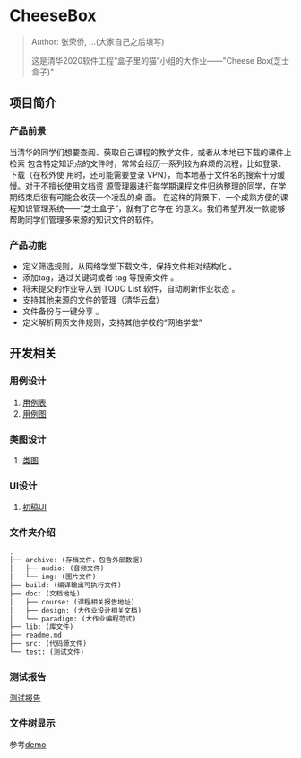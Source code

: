# CheeseBox

> Author: 张荣侨, ...(大家自己之后填写)
>
> 这是清华2020软件工程“盒子里的猫”小组的大作业——"Cheese Box(芝士盒子)"

## 项目简介

### 产品前景

当清华的同学们想要查阅、获取自己课程的教学文件，或者从本地已下载的课件上检索
包含特定知识点的文件时，常常会经历一系列较为麻烦的流程，比如登录、下载（在校外使
用时，还可能需要登录 VPN），而本地基于文件名的搜索十分缓慢。对于不擅长使用文档资
源管理器进行每学期课程文件归纳整理的同学，在学期结束后很有可能会收获一个凌乱的桌
面。 在这样的背景下，一个成熟方便的课程知识管理系统——“芝士盒子”，就有了它存在
的意义。我们希望开发一款能够帮助同学们管理多来源的知识文件的软件。

### 产品功能

- 定义筛选规则，从网络学堂下载文件，保持文件相对结构化 。
- 添加tag，通过关键词或者 tag 等搜索文件 。
- 将未提交的作业导入到 TODO List 软件，自动刷新作业状态 。
- 支持其他来源的文件的管理（清华云盘） 
- 文件备份与一键分享 。
- 定义解析网页文件规则，支持其他学校的“网络学堂” 


## 开发相关

### 用例设计

1. [用例表](doc/app_use_case.html)
2. [用例图](./img/app_use_case.svg)

### 类图设计

1. [类图](img/app_class_diagram.svg)

### UI设计

1. [初稿UI](./img/UI初稿.png)

### 文件夹介绍
```txt
.
├── archive: (存档文件，包含外部数据)  
│   ├── audio: (音频文件)
│   └── img: (图片文件)
├── build: (编译输出可执行文件)
├── doc: (文档地址)
│   ├── course: (课程相关报告地址)
│   ├── design: (大作业设计相关文档)
│   └── paradigm: (大作业编程范式)
├── lib: (库文件)
├── readme.md
├── src: (代码源文件)
└── test: (测试文件)
```

### 测试报告

[测试报告](./html/index.html)

### 文件树显示

参考[demo](./img/demo.png)
